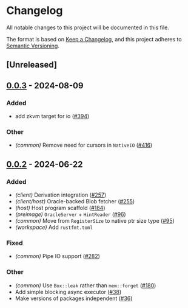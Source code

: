 # Changelog
All notable changes to this project will be documented in this file.

The format is based on [Keep a Changelog](https://keepachangelog.com/en/1.0.0/),
and this project adheres to [Semantic Versioning](https://semver.org/spec/v2.0.0.html).

## [Unreleased]

## [0.0.3](https://github.com/moongate-forks/kona/compare/kona-common-v0.0.2...kona-common-v0.0.3) - 2024-08-09

### Added
- add zkvm target for io ([#394](https://github.com/moongate-forks/kona/pull/394))

### Other
- *(common)* Remove need for cursors in `NativeIO` ([#416](https://github.com/moongate-forks/kona/pull/416))

## [0.0.2](https://github.com/ethereum-optimism/kona/compare/kona-common-v0.0.1...kona-common-v0.0.2) - 2024-06-22

### Added
- *(client)* Derivation integration ([#257](https://github.com/ethereum-optimism/kona/pull/257))
- *(client/host)* Oracle-backed Blob fetcher ([#255](https://github.com/ethereum-optimism/kona/pull/255))
- *(host)* Host program scaffold ([#184](https://github.com/ethereum-optimism/kona/pull/184))
- *(preimage)* `OracleServer` + `HintReader` ([#96](https://github.com/ethereum-optimism/kona/pull/96))
- *(common)* Move from `RegisterSize` to native ptr size type ([#95](https://github.com/ethereum-optimism/kona/pull/95))
- *(workspace)* Add `rustfmt.toml`

### Fixed
- *(common)* Pipe IO support ([#282](https://github.com/ethereum-optimism/kona/pull/282))

### Other
- *(common)* Use `Box::leak` rather than `mem::forget` ([#180](https://github.com/ethereum-optimism/kona/pull/180))
- Add simple blocking async executor ([#38](https://github.com/ethereum-optimism/kona/pull/38))
- Make versions of packages independent ([#36](https://github.com/ethereum-optimism/kona/pull/36))

